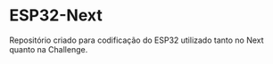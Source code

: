 # ESP32-Next
Repositório criado para codificação do ESP32 utilizado tanto no Next quanto na Challenge.
